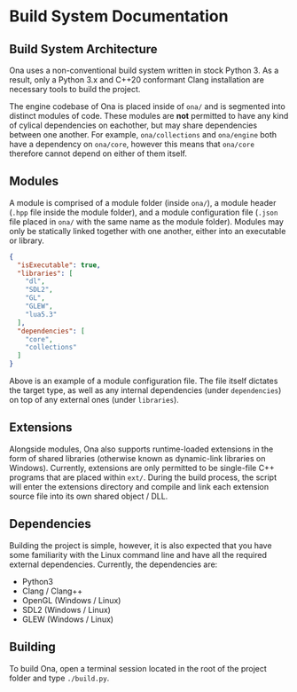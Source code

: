 # Build System Documentation

## Build System Architecture

Ona uses a non-conventional build system written in stock Python 3. As a result, only a Python 3.x and C++20 conformant Clang installation are necessary tools to build the project.

The engine codebase of Ona is placed inside of `ona/`  and is segmented into distinct modules of code. These modules are **not** permitted to have any kind of cylical dependencies on eachother, but may share dependencies between one another. For example, `ona/collections` and `ona/engine` both have a dependency on `ona/core`, however this means that `ona/core` therefore cannot depend on either of them itself.

## Modules

A module is comprised of a module folder (inside `ona/`), a module header (`.hpp` file inside the module folder), and a module configuration file (`.json` file placed in `ona/` with the same name as the module folder). Modules may only be statically linked together with one another, either into an executable or library.

```json
{
  "isExecutable": true,
  "libraries": [
    "dl",
    "SDL2",
    "GL",
    "GLEW",
    "lua5.3"
  ],
  "dependencies": [
    "core",
    "collections"
  ]
}
```

Above is an example of a module configuration file. The file itself dictates the target type, as well as any internal dependencies (under `dependencies`) on top of any external ones (under `libraries`).

## Extensions

Alongside modules, Ona also supports runtime-loaded extensions in the form of shared libraries (otherwise known as dynamic-link libraries on Windows). Currently, extensions are only permitted to be single-file C++ programs that are placed within `ext/`. During the build process, the script will enter the extensions directory and compile and link each extension source file into its own shared object / DLL.

## Dependencies

Building the project is simple, however, it is also expected that you have some familiarity with the Linux command line and have all the required external dependencies. Currently, the dependencies are:

  * Python3
  * Clang / Clang++
  * OpenGL (Windows / Linux)
  * SDL2 (Windows / Linux)
  * GLEW (Windows / Linux)

## Building

To build Ona, open a terminal session located in the root of the project folder and type `./build.py`.
